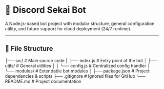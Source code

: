 # 🤖 Discord Sekai Bot

A Node.js-based bot project with modular structure, general configuration utility, and future support for cloud deployment (24/7 runtime).

---

## 📂 File Structure

├── src/ # Main source code
│ ├── index.js # Entry point of the bot
│ ├── utils/ # General utilities
│ │ └── config.js # Centralized config handler
│ └── modules/ # Extendable bot modules
│
├── package.json # Project dependencies & scripts
├── .gitignore # Ignored files for GitHub
└── README.md # Project documentation

